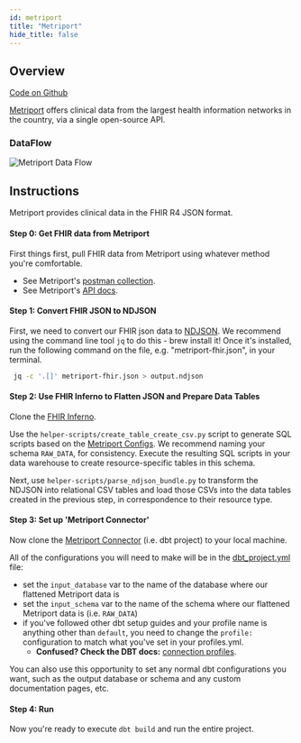 ```yaml
---
id: metriport
title: "Metriport"
hide_title: false
---
```


## Overview

[Code on Github](https://github.com/tuva-health/metriport_connector)

[Metriport](https://www.metriport.com/) offers clinical data from the largest health information networks in the country, via a single open-source API.

### DataFlow

![Metriport Data Flow](/img/metriport/metriport-data-flow.png)

## Instructions

Metriport provides clinical data in the FHIR R4 JSON format.

#### Step 0: Get FHIR data from Metriport

First things first, pull FHIR data from Metriport using whatever method you're comfortable.

- See Metriport's [postman collection](https://www.postman.com/metriport/metriport-api/folder/7zl228v/medical).
- See Metriport's [API docs](https://docs.metriport.com/home/welcome).

#### Step 1: Convert FHIR JSON to NDJSON

First, we need to convert our FHIR json data to [NDJSON](https://docs.mulesoft.com/dataweave/latest/dataweave-formats-ndjson#input). We recommend using the command line tool `jq` to do this - brew install it! Once it's installed, run the following command on the file, e.g. "metriport-fhir.json", in your terminal.

```sh
 jq -c '.[]' metriport-fhir.json > output.ndjson
```

#### Step 2: Use FHIR Inferno to Flatten JSON and Prepare Data Tables

Clone the [FHIR Inferno](https://github.com/tuva-health/FHIR_inferno).

Use the `helper-scripts/create_table_create_csv.py` script to generate SQL scripts based on the [Metriport Configs](https://github.com/tuva-health/FHIR_inferno/tree/main/configurations/configuration_Metriport). We recommend naming your schema `RAW_DATA`, for consistency. Execute the resulting SQL scripts in your data warehouse to create resource-specific tables in this schema.

Next, use `helper-scripts/parse_ndjson_bundle.py` to transform the NDJSON into relational CSV tables and load those CSVs into the data tables created in the previous step, in correspondence to their resource type.

#### Step 3: Set up 'Metriport Connector'

Now clone the [Metriport Connector](https://github.com/tuva-health/metriport_connector) (i.e. dbt project) to your local machine.

All of the configurations you will need to make will be in the [dbt_project.yml](https://github.com/tuva-health/metriport_connector/blob/initial_push/dbt_project.yml) file:

- set the `input_database` var to the name of the database where our flattened Metriport data is
- set the `input_schema` var to the name of the schema where our flattened Metriport data is (i.e. `RAW_DATA`)
- if you've followed other dbt setup guides and your profile name is anything other than `default`, you need to change the `profile:` configuration to match what you've set in your profiles.yml.
  - **Confused? Check the DBT docs:** [connection profiles](https://docs.getdbt.com/docs/core/connect-data-platform/connection-profiles).

You can also use this opportunity to set any normal dbt configurations you want, such as the output database or schema and any custom documentation pages, etc.

#### Step 4: Run

Now you're ready to execute `dbt build` and run the entire project.
